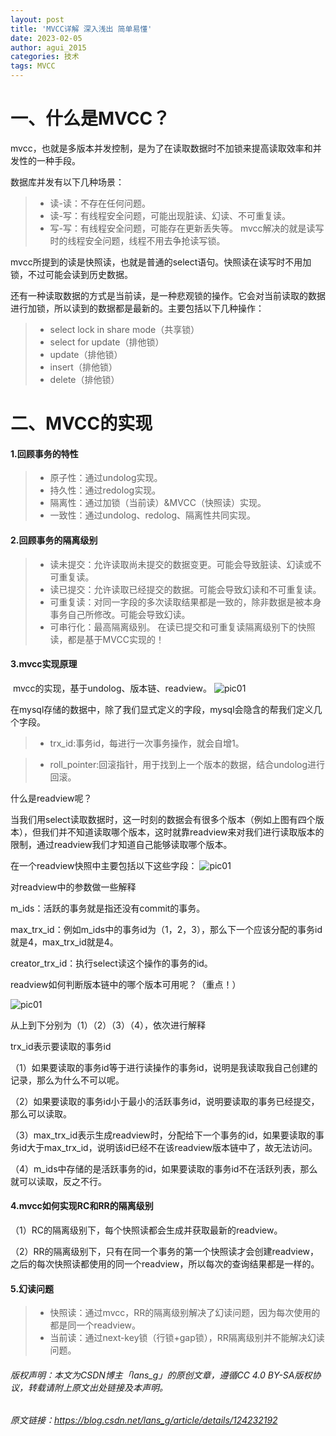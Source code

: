 ```yaml
---
layout: post
title: 'MVCC详解 深入浅出 简单易懂'
date: 2023-02-05
author: agui_2015
categories: 技术
tags: MVCC
---
```


# 一、什么是MVCC？
mvcc，也就是多版本并发控制，是为了在读取数据时不加锁来提高读取效率和并发性的一种手段。

数据库并发有以下几种场景：

>+ 读-读：不存在任何问题。
>+ 读-写：有线程安全问题，可能出现脏读、幻读、不可重复读。
>+ 写-写：有线程安全问题，可能存在更新丢失等。
mvcc解决的就是读写时的线程安全问题，线程不用去争抢读写锁。

mvcc所提到的读是快照读，也就是普通的select语句。快照读在读写时不用加锁，不过可能会读到历史数据。

还有一种读取数据的方式是当前读，是一种悲观锁的操作。它会对当前读取的数据进行加锁，所以读到的数据都是最新的。主要包括以下几种操作：

>+ select lock in share mode（共享锁）
>+ select for update（排他锁）
>+ update（排他锁）
>+ insert（排他锁）
>+ delete（排他锁）

# 二、MVCC的实现

#### 1.回顾事务的特性

>+ 原子性：通过undolog实现。
>+ 持久性：通过redolog实现。
>+ 隔离性：通过加锁（当前读）&MVCC（快照读）实现。
>+ 一致性：通过undolog、redolog、隔离性共同实现。

#### 2.回顾事务的隔离级别

>+ 读未提交：允许读取尚未提交的数据变更。可能会导致脏读、幻读或不可重复读。
>+ 读已提交：允许读取已经提交的数据。可能会导致幻读和不可重复读。
>+ 可重复读：对同一字段的多次读取结果都是一致的，除非数据是被本身事务自己所修改。可能会导致幻读。
>+ 可串行化：最高隔离级别。
在读已提交和可重复读隔离级别下的快照读，都是基于MVCC实现的！

#### 3.mvcc实现原理
​ mvcc的实现，基于undolog、版本链、readview。
<img src="https://img-blog.csdnimg.cn/img_convert/a463e5d8f8493c4696716e44e96748af.png" alt='pic01' referrerpolicy='no-referrer'>


在mysql存储的数据中，除了我们显式定义的字段，mysql会隐含的帮我们定义几个字段。

>+ trx_id:事务id，每进行一次事务操作，就会自增1。

>+ roll_pointer:回滚指针，用于找到上一个版本的数据，结合undolog进行回滚。

什么是readview呢？

当我们用select读取数据时，这一时刻的数据会有很多个版本（例如上图有四个版本），但我们并不知道读取哪个版本，这时就靠readview来对我们进行读取版本的限制，通过readview我们才知道自己能够读取哪个版本。

在一个readview快照中主要包括以下这些字段：
<img src="https://img-blog.csdnimg.cn/img_convert/09036ef6a02c422b54b365930810ceef.png" alt='pic01' referrerpolicy='no-referrer'>


对readview中的参数做一些解释

m_ids：活跃的事务就是指还没有commit的事务。

max_trx_id：例如m_ids中的事务id为（1，2，3），那么下一个应该分配的事务id就是4，max_trx_id就是4。

creator_trx_id：执行select读这个操作的事务的id。

readview如何判断版本链中的哪个版本可用呢？（重点！）
<!-- ![在这里插入图片描述](https://img-blog.csdnimg.cn/img_convert/bc9ce42e33df050243df97fe53ff3404.png) -->
<img src="https://img-blog.csdnimg.cn/img_convert/bc9ce42e33df050243df97fe53ff3404.png" alt='pic01' referrerpolicy='no-referrer'>

从上到下分别为（1）（2）（3）（4），依次进行解释

trx_id表示要读取的事务id

（1）如果要读取的事务id等于进行读操作的事务id，说明是我读取我自己创建的记录，那么为什么不可以呢。

（2）如果要读取的事务id小于最小的活跃事务id，说明要读取的事务已经提交，那么可以读取。

（3）max_trx_id表示生成readview时，分配给下一个事务的id，如果要读取的事务id大于max_trx_id，说明该id已经不在该readview版本链中了，故无法访问。

（4）m_ids中存储的是活跃事务的id，如果要读取的事务id不在活跃列表，那么就可以读取，反之不行。

#### 4.mvcc如何实现RC和RR的隔离级别
（1）RC的隔离级别下，每个快照读都会生成并获取最新的readview。

（2）RR的隔离级别下，只有在同一个事务的第一个快照读才会创建readview，之后的每次快照读都使用的同一个readview，所以每次的查询结果都是一样的。

#### 5.幻读问题
>+ 快照读：通过mvcc，RR的隔离级别解决了幻读问题，因为每次使用的都是同一个readview。
>+ 当前读：通过next-key锁（行锁+gap锁），RR隔离级别并不能解决幻读问题。


###### 版权声明：本文为CSDN博主「lans_g」的原创文章，遵循CC 4.0 BY-SA版权协议，转载请附上原文出处链接及本声明。
###### 原文链接：https://blog.csdn.net/lans_g/article/details/124232192
